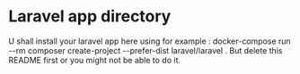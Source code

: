 # Laravel app directory

U shall install your laravel app here using for example : docker-compose run --rm composer create-project --prefer-dist laravel/laravel . 
But delete this README first or you might not be able to do it.

